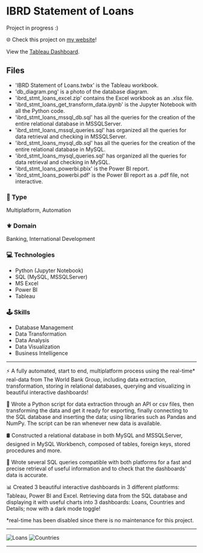 # IBRD Statement of Loans

Project in progress :)

🌐 Check this project on [my website](https://aadsm2355.wixsite.com/andryadsm/ibrd-stmt-loans)!

View the [Tableau Dashboard](https://public.tableau.com/app/profile/andry38a/viz/ibrd_stmt_loans_tableau/Loans).

## Files
- 'IBRD Statement of Loans.twbx' is the Tableau workbook.
- 'db_diagram.png' is a photo of the database diagram.
- 'ibrd_stmt_loans_excel.zip' contains the Excel workbook as an .xlsx file.
- 'ibrd_stmt_loans_get_transform_data.ipynb' is the Jupyter Notebook with all the Python code.
- 'ibrd_stmt_loans_mssql_db.sql' has all the queries for the creation of the entire relational database in MSSQLServer.
- 'ibrd_stmt_loans_mssql_queries.sql' has organized all the queries for data retrieval and checking in MSSQLServer.
- 'ibrd_stmt_loans_mysql_db.sql' has all the queries for the creation of the entire relational database in MySQL.
- 'ibrd_stmt_loans_mysql_queries.sql' has organized all the queries for data retrieval and checking in MySQL.
- 'ibrd_stmt_loans_powerbi.pbix' is the Power BI report.
- 'ibrd_stmt_loans_powerbi.pdf' is the Power BI report as a .pdf file, not interactive.

### 📌 Type
Multiplatform, Automation

### ⚜️ Domain
Banking, International Development

### 💻 Technologies
- Python (Jupyter Notebook)
- SQL (MySQL, MSSQLServer)
- MS Excel
- Power BI
- Tableau

### 🕹️ Skills
- Database Management
- Data Transformation
- Data Analysis
- Data Visualization
- Business Intelligence

---

⚡ A fully automated, start to end, multiplatform process using the real-time* real-data from The World Bank Group, including data extraction, transformation, storing in relational databases, querying and visualizing in beautiful interactive dashboards!

🐍 Wrote a Python script for data extraction through an API or csv files, then transforming the data and get it ready for exporting, finally connecting to the SQL database and inserting the data; using libraries such as Pandas and NumPy. The script can be ran whenever new data is available.​

🛢️ Constructed a relational database in both MySQL and MSSQLServer, designed in MySQL Workbench, composed of tables, foreign keys, stored procedures and more.

🔎 Wrote several SQL queries compatible with both platforms for a fast and precise retrieval of useful information and to check that the dashboards' data is accurate.

​📊 Created 3 beautiful interactive dashboards in 3 different platforms: Tableau, Power BI and Excel.​ Retrieving data from the SQL database and displaying it with useful charts into 3 dashboards: Loans, Countries and Details; now with a dark mode toggle!

*real-time has been disabled since there is no maintenance for this project.

---

![Loans](https://github.com/user-attachments/assets/0a18bc3c-93be-46d3-bc28-ab260c5dde21)
![Countries](https://github.com/user-attachments/assets/a9392c28-cb9e-4fdf-81b4-cbd8d48e8b4d)

---
